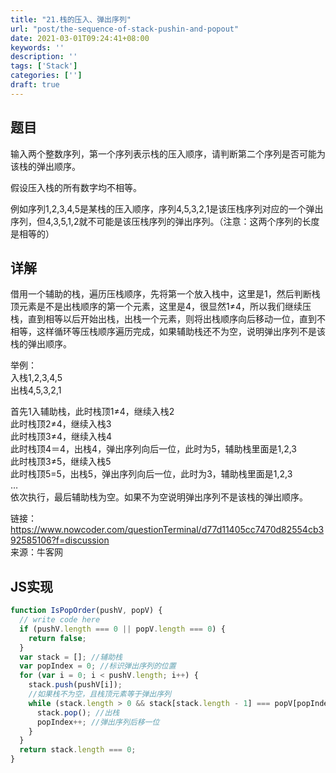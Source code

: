 ```yaml
---
title: "21.栈的压入、弹出序列"
url: "post/the-sequence-of-stack-pushin-and-popout"
date: 2021-03-01T09:24:41+08:00
keywords: ''
description: ''
tags: ['Stack']
categories: ['']
draft: true
---
```


## 题目

输入两个整数序列，第一个序列表示栈的压入顺序，请判断第二个序列是否可能为该栈的弹出顺序。

假设压入栈的所有数字均不相等。

例如序列1,2,3,4,5是某栈的压入顺序，序列4,5,3,2,1是该压栈序列对应的一个弹出序列，但4,3,5,1,2就不可能是该压栈序列的弹出序列。（注意：这两个序列的长度是相等的）

## 详解

借用一个辅助的栈，遍历压栈顺序，先将第一个放入栈中，这里是1，然后判断栈顶元素是不是出栈顺序的第一个元素，这里是4，很显然1≠4，所以我们继续压栈，直到相等以后开始出栈，出栈一个元素，则将出栈顺序向后移动一位，直到不相等，这样循环等压栈顺序遍历完成，如果辅助栈还不为空，说明弹出序列不是该栈的弹出顺序。

举例：  
入栈1,2,3,4,5  
出栈4,5,3,2,1  

首先1入辅助栈，此时栈顶1≠4，继续入栈2  
此时栈顶2≠4，继续入栈3  
此时栈顶3≠4，继续入栈4  
此时栈顶4＝4，出栈4，弹出序列向后一位，此时为5，辅助栈里面是1,2,3  
此时栈顶3≠5，继续入栈5  
此时栈顶5=5，出栈5，弹出序列向后一位，此时为3，辅助栈里面是1,2,3  
…  
依次执行，最后辅助栈为空。如果不为空说明弹出序列不是该栈的弹出顺序。  

链接：https://www.nowcoder.com/questionTerminal/d77d11405cc7470d82554cb392585106?f=discussion  
来源：牛客网  

## JS实现

```JavaScript
function IsPopOrder(pushV, popV) {
  // write code here
  if (pushV.length === 0 || popV.length === 0) {
    return false;
  }
  var stack = []; //辅助栈
  var popIndex = 0; //标识弹出序列的位置
  for (var i = 0; i < pushV.length; i++) {
    stack.push(pushV[i]);
    //如果栈不为空，且栈顶元素等于弹出序列
    while (stack.length > 0 && stack[stack.length - 1] === popV[popIndex]) {
      stack.pop(); //出栈
      popIndex++; //弹出序列后移一位
    }
  }
  return stack.length === 0;
}
```
